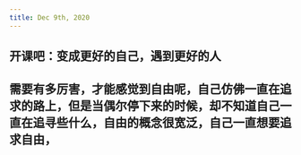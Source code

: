 ```yaml
---
title: Dec 9th, 2020
---
```


## 开课吧：变成更好的自己，遇到更好的人
## 需要有多厉害，才能感觉到自由呢，自己仿佛一直在追求的路上，但是当偶尔停下来的时候，却不知道自己一直在追寻些什么，自由的概念很宽泛，自己一直想要追求自由，
